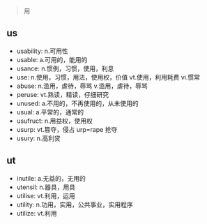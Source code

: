 > 用

## us

- usability: n.可用性
- usable: a.可用的，能用的
- usance: n.惯例，习惯，使用，利息
- use: n.使用，习惯，用法，使用权，价值 vt.使用，利用耗费 vi.惯常
- abuse: n.滥用，虐待，辱骂 v.滥用，虐待，辱骂
- peruse: vt.熟读，精读，仔细研究
- unused: a.不用的，不再使用的，从未使用的
- usual: a.平常的，通常的
- usufruct: n.用益权，使用权
- usurp: vt.篡夺，侵占 urp=rape 抢夺
- usury: n.高利贷

## ut

- inutile: a.无益的，无用的
- utensil: n.器具，用具
- utilise: vt.利用，运用
- utility: n.功用，实用，公共事业，实用程序
- utilize: vt.利用